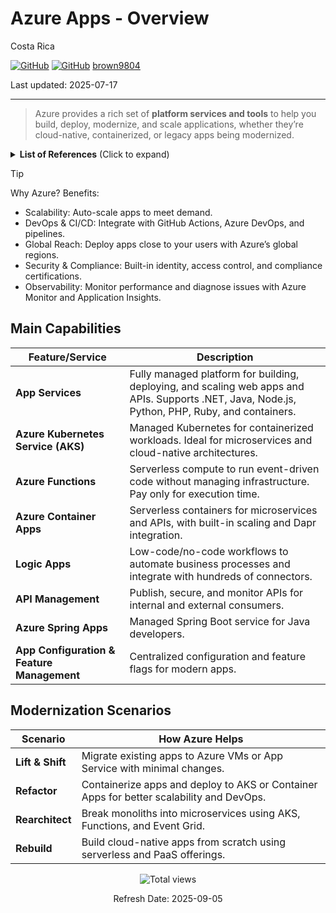 # Azure Apps - Overview

Costa Rica

[![GitHub](https://badgen.net/badge/icon/github?icon=github&label)](https://github.com)
[![GitHub](https://img.shields.io/badge/--181717?logo=github&logoColor=ffffff)](https://github.com/)
[brown9804](https://github.com/brown9804)

Last updated: 2025-07-17

----------

> Azure provides a rich set of **platform services and tools** to help you build, deploy, modernize, and scale applications,  whether they’re cloud-native, containerized, or legacy apps being modernized.

<details>
<summary><b>List of References</b> (Click to expand)</summary>
  
  - [App Service overview](https://learn.microsoft.com/en-us/azure/app-service/overview)
  - [Azure Kubernetes Service (AKS)](https://learn.microsoft.com/en-us/azure/aks/)
  - [What is Azure Functions?](https://learn.microsoft.com/en-us/azure/azure-functions/functions-overview)
  
</details>

> [!TIP]
> Why Azure? Benefits:
> - Scalability: Auto-scale apps to meet demand.
> - DevOps & CI/CD: Integrate with GitHub Actions, Azure DevOps, and pipelines.
> - Global Reach: Deploy apps close to your users with Azure’s global regions.
> - Security & Compliance: Built-in identity, access control, and compliance certifications.
> - Observability: Monitor performance and diagnose issues with Azure Monitor and Application Insights.

## Main Capabilities

| Feature/Service | Description |
|------------------|-------------|
| **App Services** | Fully managed platform for building, deploying, and scaling web apps and APIs. Supports .NET, Java, Node.js, Python, PHP, Ruby, and containers. |
| **Azure Kubernetes Service (AKS)** | Managed Kubernetes for containerized workloads. Ideal for microservices and cloud-native architectures. |
| **Azure Functions** | Serverless compute to run event-driven code without managing infrastructure. Pay only for execution time. |
| **Azure Container Apps** | Serverless containers for microservices and APIs, with built-in scaling and Dapr integration. |
| **Logic Apps** | Low-code/no-code workflows to automate business processes and integrate with hundreds of connectors. |
| **API Management** | Publish, secure, and monitor APIs for internal and external consumers. |
| **Azure Spring Apps** | Managed Spring Boot service for Java developers. |
| **App Configuration & Feature Management** | Centralized configuration and feature flags for modern apps. |

## Modernization Scenarios

| Scenario | How Azure Helps |
|----------|-----------------|
| **Lift & Shift** | Migrate existing apps to Azure VMs or App Service with minimal changes. |
| **Refactor** | Containerize apps and deploy to AKS or Container Apps for better scalability and DevOps. |
| **Rearchitect** | Break monoliths into microservices using AKS, Functions, and Event Grid. |
| **Rebuild** | Build cloud-native apps from scratch using serverless and PaaS offerings. |

<!-- START BADGE -->
<div align="center">
  <img src="https://img.shields.io/badge/Total%20views-1443-limegreen" alt="Total views">
  <p>Refresh Date: 2025-09-05</p>
</div>
<!-- END BADGE -->
